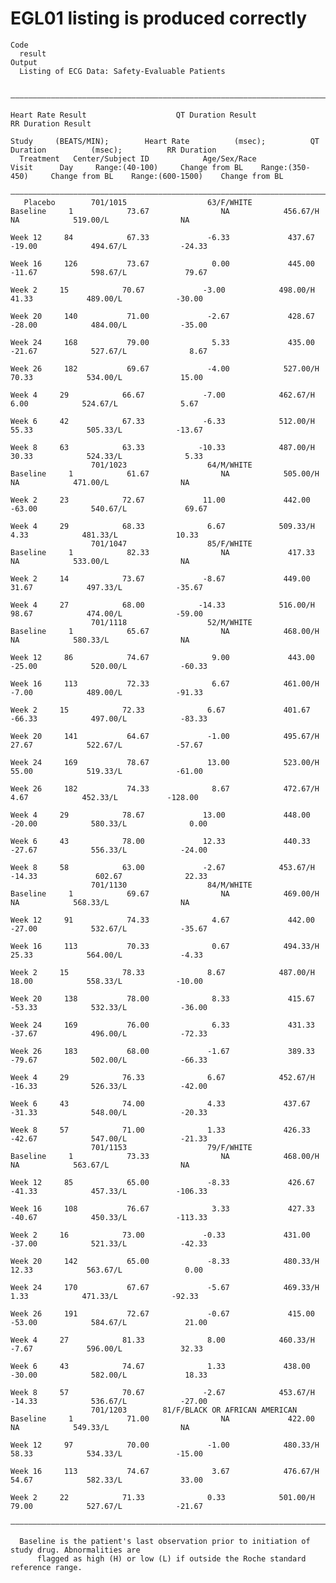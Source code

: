 # EGL01 listing is produced correctly

    Code
      result
    Output
      Listing of ECG Data: Safety-Evaluable Patients
      
      ——————————————————————————————————————————————————————————————————————————————————————————————————————————————————————————————————————————————————————————————————————————————————————————————————
                                                                                          Heart Rate Result                    QT Duration Result                    RR Duration Result                 
                                                                                  Study     (BEATS/MIN);        Heart Rate          (msec);          QT Duration          (msec);          RR Duration  
      Treatment   Center/Subject ID            Age/Sex/Race             Visit      Day     Range:(40-100)     Change from BL    Range:(350-450)     Change from BL    Range:(600-1500)    Change from BL
      ——————————————————————————————————————————————————————————————————————————————————————————————————————————————————————————————————————————————————————————————————————————————————————————————————
       Placebo        701/1015                  63/F/WHITE             Baseline     1            73.67                NA            456.67/H                NA            519.00/L                NA    
                                                                       Week 12     84            67.33             -6.33             437.67             -19.00            494.67/L            -24.33    
                                                                       Week 16     126           73.67              0.00             445.00             -11.67            598.67/L             79.67    
                                                                        Week 2     15            70.67             -3.00            498.00/H             41.33            489.00/L            -30.00    
                                                                       Week 20     140           71.00             -2.67             428.67             -28.00            484.00/L            -35.00    
                                                                       Week 24     168           79.00              5.33             435.00             -21.67            527.67/L              8.67    
                                                                       Week 26     182           69.67             -4.00            527.00/H             70.33            534.00/L             15.00    
                                                                        Week 4     29            66.67             -7.00            462.67/H              6.00            524.67/L              5.67    
                                                                        Week 6     42            67.33             -6.33            512.00/H             55.33            505.33/L            -13.67    
                                                                        Week 8     63            63.33            -10.33            487.00/H             30.33            524.33/L              5.33    
                      701/1023                  64/M/WHITE             Baseline     1            61.67                NA            505.00/H                NA            471.00/L                NA    
                                                                        Week 2     23            72.67             11.00             442.00             -63.00            540.67/L             69.67    
                                                                        Week 4     29            68.33              6.67            509.33/H              4.33            481.33/L             10.33    
                      701/1047                  85/F/WHITE             Baseline     1            82.33                NA             417.33                 NA            533.00/L                NA    
                                                                        Week 2     14            73.67             -8.67             449.00              31.67            497.33/L            -35.67    
                                                                        Week 4     27            68.00            -14.33            516.00/H             98.67            474.00/L            -59.00    
                      701/1118                  52/M/WHITE             Baseline     1            65.67                NA            468.00/H                NA            580.33/L                NA    
                                                                       Week 12     86            74.67              9.00             443.00             -25.00            520.00/L            -60.33    
                                                                       Week 16     113           72.33              6.67            461.00/H             -7.00            489.00/L            -91.33    
                                                                        Week 2     15            72.33              6.67             401.67             -66.33            497.00/L            -83.33    
                                                                       Week 20     141           64.67             -1.00            495.67/H             27.67            522.67/L            -57.67    
                                                                       Week 24     169           78.67             13.00            523.00/H             55.00            519.33/L            -61.00    
                                                                       Week 26     182           74.33              8.67            472.67/H              4.67            452.33/L           -128.00    
                                                                        Week 4     29            78.67             13.00             448.00             -20.00            580.33/L              0.00    
                                                                        Week 6     43            78.00             12.33             440.33             -27.67            556.33/L            -24.00    
                                                                        Week 8     58            63.00             -2.67            453.67/H            -14.33             602.67              22.33    
                      701/1130                  84/M/WHITE             Baseline     1            69.67                NA            469.00/H                NA            568.33/L                NA    
                                                                       Week 12     91            74.33              4.67             442.00             -27.00            532.67/L            -35.67    
                                                                       Week 16     113           70.33              0.67            494.33/H             25.33            564.00/L             -4.33    
                                                                        Week 2     15            78.33              8.67            487.00/H             18.00            558.33/L            -10.00    
                                                                       Week 20     138           78.00              8.33             415.67             -53.33            532.33/L            -36.00    
                                                                       Week 24     169           76.00              6.33             431.33             -37.67            496.00/L            -72.33    
                                                                       Week 26     183           68.00             -1.67             389.33             -79.67            502.00/L            -66.33    
                                                                        Week 4     29            76.33              6.67            452.67/H            -16.33            526.33/L            -42.00    
                                                                        Week 6     43            74.00              4.33             437.67             -31.33            548.00/L            -20.33    
                                                                        Week 8     57            71.00              1.33             426.33             -42.67            547.00/L            -21.33    
                      701/1153                  79/F/WHITE             Baseline     1            73.33                NA            468.00/H                NA            563.67/L                NA    
                                                                       Week 12     85            65.00             -8.33             426.67             -41.33            457.33/L           -106.33    
                                                                       Week 16     108           76.67              3.33             427.33             -40.67            450.33/L           -113.33    
                                                                        Week 2     16            73.00             -0.33             431.00             -37.00            521.33/L            -42.33    
                                                                       Week 20     142           65.00             -8.33            480.33/H             12.33            563.67/L              0.00    
                                                                       Week 24     170           67.67             -5.67            469.33/H              1.33            471.33/L            -92.33    
                                                                       Week 26     191           72.67             -0.67             415.00             -53.00            584.67/L             21.00    
                                                                        Week 4     27            81.33              8.00            460.33/H             -7.67            596.00/L             32.33    
                                                                        Week 6     43            74.67              1.33             438.00             -30.00            582.00/L             18.33    
                                                                        Week 8     57            70.67             -2.67            453.67/H            -14.33            536.67/L            -27.00    
                      701/1203        81/F/BLACK OR AFRICAN AMERICAN   Baseline     1            71.00                NA             422.00                 NA            549.33/L                NA    
                                                                       Week 12     97            70.00             -1.00            480.33/H             58.33            534.33/L            -15.00    
                                                                       Week 16     113           74.67              3.67            476.67/H             54.67            582.33/L             33.00    
                                                                        Week 2     22            71.33              0.33            501.00/H             79.00            527.67/L            -21.67    
      ——————————————————————————————————————————————————————————————————————————————————————————————————————————————————————————————————————————————————————————————————————————————————————————————————
      
      Baseline is the patient's last observation prior to initiation of study drug. Abnormalities are
          flagged as high (H) or low (L) if outside the Roche standard reference range.

